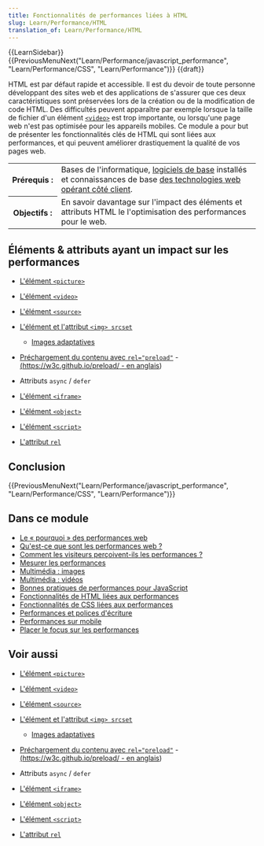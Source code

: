 ```yaml
---
title: Fonctionnalités de performances liées à HTML
slug: Learn/Performance/HTML
translation_of: Learn/Performance/HTML
---
```

{{LearnSidebar}} {{PreviousMenuNext("Learn/Performance/javascript_performance", "Learn/Performance/CSS", "Learn/Performance")}} {{draft}}

HTML est par défaut rapide et accessible. Il est du devoir de toute personne développant des sites web et des applications de s'assurer que ces deux caractéristiques sont préservées lors de la création ou de la modification de code HTML. Des difficultés peuvent apparaître par exemple lorsque la taille de fichier d'un élément [`<video>`](/fr/docs/Web/HTML/Element/video) est trop importante, ou lorsqu'une page web n'est pas optimisée pour les appareils mobiles. Ce module a pour but de présenter les fonctionnalités clés de HTML qui sont liées aux performances, et qui peuvent améliorer drastiquement la qualité de vos pages web.

<table class="standard-table">
  <tbody>
    <tr>
      <th scope="row">Prérequis :</th>
      <td>
        Bases de l'informatique,
        <a
          href="/fr/docs/Learn/Getting_started_with_the_web/Installing_basic_software"
          >logiciels de base</a
        >
        installés et connaissances de base
        <a href="/fr/docs/Learn/Getting_started_with_the_web"
          >des technologies web opérant côté client</a
        >.
      </td>
    </tr>
    <tr>
      <th scope="row">Objectifs :</th>
      <td>
        En savoir davantage sur l'impact des éléments et attributs HTML le
        l'optimisation des performances pour le web.
      </td>
    </tr>
  </tbody>
</table>

## Éléments & attributs ayant un impact sur les performances

- [L'élément `<picture>`](/fr/docs/Web/HTML/Element/picture)
- [L'élément `<video>`](/fr/docs/Web/HTML/Element/video)
- [L'élément `<source>`](/fr/docs/Web/HTML/Element/Source)
- [L'élément et l'attribut `<img> srcset`](/fr/docs/Web/HTML/Element/Img#attributes)

  - [Images adaptatives](/fr/docs/Learn/HTML/Multimedia_and_embedding/Responsive_images)

- [Préchargement du contenu avec `rel="preload"`](/fr/docs/orphaned/Web/HTML/Preloading_content) - [(https://w3c.github.io/preload/ - en anglais](https://w3c.github.io/preload/))
- Attributs `async` / `defer`
- [L'élément `<iframe>`](/fr/docs/Web/HTML/Element/iframe)
- [L'élément `<object>`](/fr/docs/Web/HTML/Element/object)
- [L'élément `<script>`](/fr/docs/Web/HTML/Element/script)
- [L'attribut `rel`](/fr/docs/Web/HTML/Attributes/rel)

## Conclusion

{{PreviousMenuNext("Learn/Performance/javascript_performance", "Learn/Performance/CSS", "Learn/Performance")}}

## Dans ce module

- [Le « pourquoi » des performances web](/fr/docs/Learn/Performance/why_web_performance)
- [Qu'est-ce que sont les performances web ?](/fr/docs/Learn/Performance/What_is_web_performance)
- [Comment les visiteurs perçoivent-ils les performances ?](/fr/docs/Learn/Performance/Perceived_performance)
- [Mesurer les performances](/fr/docs/Learn/Performance/Measuring_performance)
- [Multimédia : images](/fr/docs/Learn/Performance/Multimedia)
- [Multimédia : vidéos](/fr/docs/Learn/Performance/video)
- [Bonnes pratiques de performances pour JavaScript](/fr/docs/Learn/Performance/JavaScript)
- [Fonctionnalités de HTML liées aux performances](/fr/docs/Learn/Performance/HTML)
- [Fonctionnalités de CSS liées aux performances](/fr/docs/Learn/Performance/CSS)
- [Performances et polices d'écriture](/fr/docs/Learn/Performance/Fonts)
- [Performances sur mobile](/fr/docs/Learn/Performance/Mobile)
- [Placer le focus sur les performances](/fr/docs/Learn/Performance/business_case_for_performance)

## Voir aussi

- [L'élément `<picture>`](/fr/docs/Web/HTML/Element/picture)
- [L'élément `<video>`](/fr/docs/Web/HTML/Element/video)
- [L'élément `<source>`](/fr/docs/Web/HTML/Element/Source)
- [L'élément et l'attribut `<img> srcset`](/fr/docs/Web/HTML/Element/Img#attributes)

  - [Images adaptatives](/fr/docs/Learn/HTML/Multimedia_and_embedding/Responsive_images)

- [Préchargement du contenu avec `rel="preload"`](/fr/docs/orphaned/Web/HTML/Preloading_content) - [(https://w3c.github.io/preload/ - en anglais](https://w3c.github.io/preload/))
- Attributs `async` / `defer`
- [L'élément `<iframe>`](/fr/docs/Web/HTML/Element/iframe)
- [L'élément `<object>`](/fr/docs/Web/HTML/Element/object)
- [L'élément `<script>`](/fr/docs/Web/HTML/Element/script)
- [L'attribut `rel`](/fr/docs/Web/HTML/Attributes/rel)
